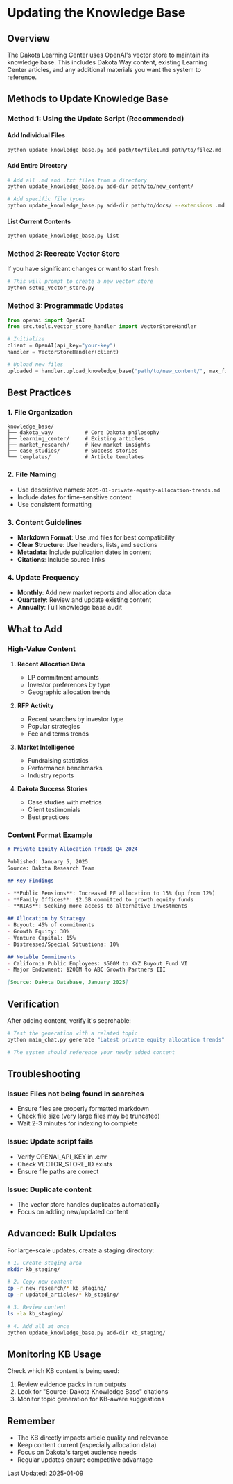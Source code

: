 # Updating the Knowledge Base

## Overview
The Dakota Learning Center uses OpenAI's vector store to maintain its knowledge base. This includes Dakota Way content, existing Learning Center articles, and any additional materials you want the system to reference.

## Methods to Update Knowledge Base

### Method 1: Using the Update Script (Recommended)

#### Add Individual Files
```bash
python update_knowledge_base.py add path/to/file1.md path/to/file2.md
```

#### Add Entire Directory
```bash
# Add all .md and .txt files from a directory
python update_knowledge_base.py add-dir path/to/new_content/

# Add specific file types
python update_knowledge_base.py add-dir path/to/docs/ --extensions .md .pdf .docx
```

#### List Current Contents
```bash
python update_knowledge_base.py list
```

### Method 2: Recreate Vector Store
If you have significant changes or want to start fresh:

```bash
# This will prompt to create a new vector store
python setup_vector_store.py
```

### Method 3: Programmatic Updates
```python
from openai import OpenAI
from src.tools.vector_store_handler import VectorStoreHandler

# Initialize
client = OpenAI(api_key="your-key")
handler = VectorStoreHandler(client)

# Upload new files
uploaded = handler.upload_knowledge_base("path/to/new_content/", max_files=50)
```

## Best Practices

### 1. **File Organization**
```
knowledge_base/
├── dakota_way/          # Core Dakota philosophy
├── learning_center/     # Existing articles
├── market_research/     # New market insights
├── case_studies/        # Success stories
└── templates/           # Article templates
```

### 2. **File Naming**
- Use descriptive names: `2025-01-private-equity-allocation-trends.md`
- Include dates for time-sensitive content
- Use consistent formatting

### 3. **Content Guidelines**
- **Markdown Format**: Use .md files for best compatibility
- **Clear Structure**: Use headers, lists, and sections
- **Metadata**: Include publication dates in content
- **Citations**: Include source links

### 4. **Update Frequency**
- **Monthly**: Add new market reports and allocation data
- **Quarterly**: Review and update existing content
- **Annually**: Full knowledge base audit

## What to Add

### High-Value Content
1. **Recent Allocation Data**
   - LP commitment amounts
   - Investor preferences by type
   - Geographic allocation trends

2. **RFP Activity**
   - Recent searches by investor type
   - Popular strategies
   - Fee and terms trends

3. **Market Intelligence**
   - Fundraising statistics
   - Performance benchmarks
   - Industry reports

4. **Dakota Success Stories**
   - Case studies with metrics
   - Client testimonials
   - Best practices

### Content Format Example
```markdown
# Private Equity Allocation Trends Q4 2024

Published: January 5, 2025
Source: Dakota Research Team

## Key Findings

- **Public Pensions**: Increased PE allocation to 15% (up from 12%)
- **Family Offices**: $2.3B committed to growth equity funds
- **RIAs**: Seeking more access to alternative investments

## Allocation by Strategy
- Buyout: 45% of commitments
- Growth Equity: 30%
- Venture Capital: 15%
- Distressed/Special Situations: 10%

## Notable Commitments
- California Public Employees: $500M to XYZ Buyout Fund VI
- Major Endowment: $200M to ABC Growth Partners III

[Source: Dakota Database, January 2025]
```

## Verification

After adding content, verify it's searchable:

```bash
# Test the generation with a related topic
python main_chat.py generate "Latest private equity allocation trends"

# The system should reference your newly added content
```

## Troubleshooting

### Issue: Files not being found in searches
- Ensure files are properly formatted markdown
- Check file size (very large files may be truncated)
- Wait 2-3 minutes for indexing to complete

### Issue: Update script fails
- Verify OPENAI_API_KEY in .env
- Check VECTOR_STORE_ID exists
- Ensure file paths are correct

### Issue: Duplicate content
- The vector store handles duplicates automatically
- Focus on adding new/updated content

## Advanced: Bulk Updates

For large-scale updates, create a staging directory:

```bash
# 1. Create staging area
mkdir kb_staging/

# 2. Copy new content
cp -r new_research/* kb_staging/
cp -r updated_articles/* kb_staging/

# 3. Review content
ls -la kb_staging/

# 4. Add all at once
python update_knowledge_base.py add-dir kb_staging/
```

## Monitoring KB Usage

Check which KB content is being used:

1. Review evidence packs in run outputs
2. Look for "Source: Dakota Knowledge Base" citations
3. Monitor topic generation for KB-aware suggestions

## Remember

- The KB directly impacts article quality and relevance
- Keep content current (especially allocation data)
- Focus on Dakota's target audience needs
- Regular updates ensure competitive advantage

Last Updated: 2025-01-09